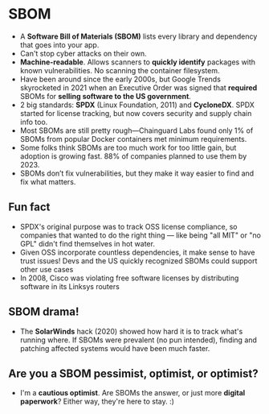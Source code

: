 # SBOM

- A **Software Bill of Materials (SBOM)** lists every library and dependency that goes into your app.
- Can't stop cyber attacks on their own.
- **Machine-readable**. Allows scanners to **quickly identify** packages with known vulnerabilities. No scanning the container filesystem.
- Have been around since the early 2000s, but Google Trends skyrocketed in 2021 when an Executive Order was signed that **required** SBOMs for **selling software to the US government**.
- 2 big standards: **SPDX** (Linux Foundation, 2011) and **CycloneDX**. SPDX started for license tracking, but now covers security and supply chain info too.
- Most SBOMs are still pretty rough—Chainguard Labs found only 1% of SBOMs from popular Docker containers met minimum requirements.
- Some folks think SBOMs are too much work for too little gain, but adoption is growing fast. 88% of companies planned to use them by 2023.
- SBOMs don’t fix vulnerabilities, but they make it way easier to find and fix what matters.

## Fun fact

- SPDX's original purpose was to track OSS license compliance, so companies that wanted to do the right thing — like being "all MIT" or "no GPL" didn't find themselves in hot water. 
- Given OSS incorporate countless dependencies, it make sense to have trust issues! Devs and the US quickly recognized SBOMs could support other use cases
- In 2008, Cisco was violating free software licenses by distributing software in its Linksys routers

## SBOM drama!

- The **SolarWinds** hack (2020) showed how hard it is to track what's running where. If SBOMs were prevalent (no pun intended), finding and patching affected systems would have been much faster.

## Are you a SBOM pessimist, optimist, or optimist?

- I'm a **cautious optimist**. Are SBOMs the answer, or just more **digital paperwork**? Either way, they're here to stay. :)

